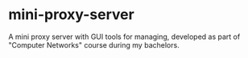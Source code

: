 # mini-proxy-server
A mini proxy server with GUI tools for managing, developed as part of "Computer Networks" course during my bachelors.
